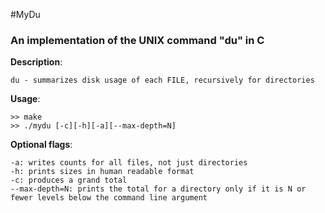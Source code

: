 #MyDu

### An implementation of the UNIX command "du" in C

__Description__: 

    du - summarizes disk usage of each FILE, recursively for directories 

__Usage__: 

    >> make
    >> ./mydu [-c][-h][-a][--max-depth=N]

__Optional flags__:

    -a: writes counts for all files, not just directories
    -h: prints sizes in human readable format
    -c: produces a grand total
    --max-depth=N: prints the total for a directory only if it is N or fewer levels below the command line argument
